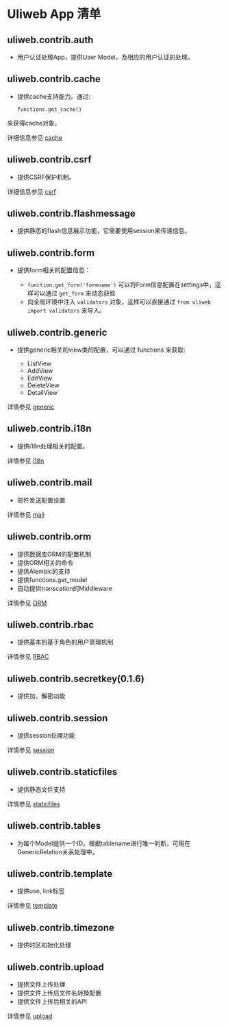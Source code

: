# Uliweb App 清单


## uliweb.contrib.auth


* 用户认证处理App，提供User Model，及相应的用户认证的处理。


## uliweb.contrib.cache


* 提供cache支持能力。通过:

    ```
    functions.get_cache()
    ```

来获得cache对象。

详细信息参见 [cache](cache.html)


## uliweb.contrib.csrf


* 提供CSRF保护机制。

详细信息参见 [csrf](app_csrf.html)


## uliweb.contrib.flashmessage


* 提供静态的flash信息展示功能，它需要使用session来传递信息。


## uliweb.contrib.form


* 提供form相关的配置信息：

    * `function.get_form('formname')` 可以将Form信息配置在settings中，这样可以通过 `get_form`
        来动态获取
    * 向全局环境中注入 `validators` 对象，这样可以直接通过 `from uliweb import validators`
        来导入。



## uliweb.contrib.generic


* 提供generic相关的view类的配置，可以通过 functions 来获取:

    * ListView
    * AddView
    * EditView
    * DeleteView
    * DetailView


详情参见 [generic](generic.html)


## uliweb.contrib.i18n


* 提供i18n处理相关的配置。

详情参见 [i18n](i18n.html)


## uliweb.contrib.mail


* 邮件发送配置设置

详情参见 [mail](mail.html)


## uliweb.contrib.orm


* 提供数据库ORM的配置机制
* 提供ORM相关的命令
* 提供Alembic的支持
* 提供functions.get_model
* 自动提供transcation的Middleware

详情参见 [ORM](orm.html)


## uliweb.contrib.rbac


* 提供基本的基于角色的用户管理机制

详情参见 [RBAC](app_rbac.html)


## uliweb.contrib.secretkey(0.1.6)


* 提供加，解密功能


## uliweb.contrib.session


* 提供session处理功能

详情参见 [session](session.html)


## uliweb.contrib.staticfiles


* 提供静态文件支持

详情参见 [staticfiles](app_staticfiles.html)


## uliweb.contrib.tables


* 为每个Model提供一个ID，根据tablename进行唯一判断，可用在GenericRelation关系处理中。


## uliweb.contrib.template


* 提供use, link标签

详情参见 [template](template.html)


## uliweb.contrib.timezone


* 提供时区初始化处理


## uliweb.contrib.upload


* 提供文件上传处理
* 提供文件上传后文件名转換配置
* 提供文件上传后相关的API

详情参见 [upload](app_upload.html)

